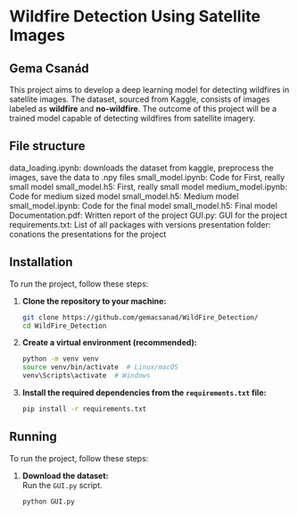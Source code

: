 # Wildfire Detection Using Satellite Images
## Gema Csanád

This project aims to develop a deep learning model for detecting wildfires in satellite images. 
The dataset, sourced from Kaggle, consists of images labeled as **wildfire** and **no-wildfire**. 
The outcome of this project will be a trained model capable of detecting wildfires from satellite imagery.

## File structure

data_loading.ipynb: downloads the dataset from kaggle, preprocess the images, save the data to .npy files
small_model.ipynb: Code for First, really small model
small_model.h5: First, really small model
medium_model.ipynb: Code for medium sized model
small_model.h5: Medium model
small_model.ipynb: Code for the final model
small_model.h5: Final model
Documentation.pdf: Written report of the project
GUI.py: GUI for the project
requirements.txt: List of all packages with versions
presentation folder: conations the presentations for the project



## Installation

To run the project, follow these steps:

1.  **Clone the repository to your machine:**
    ```bash
    git clone https://github.com/gemacsanad/WildFire_Detection/
    cd WildFire_Detection
    ```

2.  **Create a virtual environment (recommended):**
    ```bash
    python -m venv venv
    source venv/bin/activate  # Linux/macOS
    venv\Scripts\activate  # Windows
    ```

3.  **Install the required dependencies from the `requirements.txt` file:**
    ```bash
    pip install -r requirements.txt
    ```

## Running

To run the project, follow these steps:

1.  **Download the dataset:**  
    Run the `GUI.py` script.
    ```bash
    python GUI.py
    ```




